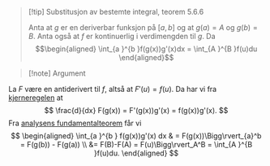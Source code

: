 > [!tip] Substitusjon av bestemte integral, teorem 5.6.6
>  
>   Anta at $g$ er en deriverbar funksjon på $[a,b]$ og at $g(a) = A$ og $g(b) =B$. Anta også at $f$ er kontinuerlig i verdimengden til $g$. Da
>   $$\begin{aligned} \int_{a }^{b }f(g(x))g'(x)dx = \int_{A }^{B }f(u)du    \end{aligned}$$ 

> [!note] Argument 
> 

La $F$ være en antiderivert til $f$, altså at $F'(u) = f(u)$. Da har vi fra [kjerneregelen](Kapittel%202%20-%20derivasjon/2.1%20Derivasjon/Kjerneregelen.md) at
$$
\frac{d}{dx}  F(g(x)) = F'(g(x))g'(x) = f(g(x))g'(x).
$$
Fra [analysens fundamentalteorem](Kapittel%205%20-%20integrasjon/Analysens%20fundamentalteorem.md) får vi
$$
\begin{aligned} 
  \int_{a }^{b } f(g(x))g'(x) dx & = F(g(x))\Bigg\rvert_{a}^b = F(g(b)) - F(g(a)) \\ &= F(B)-F(A) = F(u)\Bigg\rvert_A^B = \int_{A }^{B }f(u)du. 
\end{aligned} 
$$
